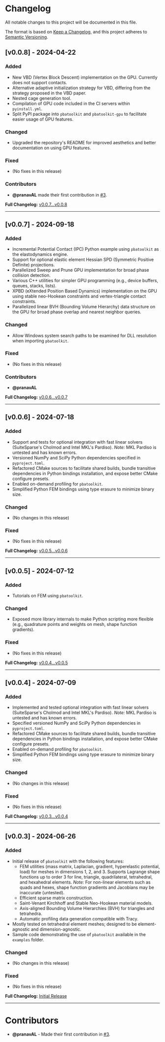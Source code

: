 # Changelog

All notable changes to this project will be documented in this file.

The format is based on [Keep a Changelog](https://keepachangelog.com/en/1.0.0/),
and this project adheres to [Semantic Versioning](https://semver.org/spec/v2.0.0.html).

## [v0.0.8] - 2024-04-22

### Added
- New VBD (Vertex Block Descent) implementation on the GPU. Currently does not support contacts.
- Alternative adaptive initialization strategy for VBD, differing from the strategy proposed in the VBD paper.
- Nested cage generation tool.
- Compilation of GPU code included in the CI servers within `pyinstall.yml`.
- Split PyPI package into `pbatoolkit` and `pbatoolkit-gpu` to facilitate easier usage of GPU features.

### Changed
- Upgraded the repository's README for improved aesthetics and better documentation on using GPU features.

### Fixed
- (No fixes in this release)

### Contributors
- **@pranavAL** made their first contribution in [#3](https://github.com/Q-Minh/PhysicsBasedAnimationToolkit/pull/3).

**Full Changelog:** [v0.0.7...v0.0.8](https://github.com/Q-Minh/PhysicsBasedAnimationToolkit/compare/v0.0.7...v0.0.8)

---

## [v0.0.7] - 2024-09-18

### Added
- Incremental Potential Contact (IPC) Python example using `pbatoolkit` as the elastodynamics engine.
- Support for optional elastic element Hessian SPD (Symmetric Positive Definite) projections.
- Parallelized Sweep and Prune GPU implementation for broad phase collision detection.
- Various C++ utilities for simpler GPU programming (e.g., device buffers, queues, stacks, lists).
- XPBD (eXtended Position Based Dynamics) implementation on the GPU using stable neo-Hookean constraints and vertex-triangle contact constraints.
- Parallelized linear BVH (Bounding Volume Hierarchy) data structure on the GPU for broad phase overlap and nearest neighbor queries.

### Changed
- Allow Windows system search paths to be examined for DLL resolution when importing `pbatoolkit`.

### Fixed
- (No fixes in this release)

### Contributors
- **@pranavAL**

**Full Changelog:** [v0.0.6...v0.0.7](https://github.com/Q-Minh/PhysicsBasedAnimationToolkit/compare/v0.0.6...v0.0.7)

---

## [v0.0.6] - 2024-07-18

### Added
- Support and tests for optional integration with fast linear solvers (SuiteSparse's Cholmod and Intel MKL's Pardiso). *Note:* MKL Pardiso is untested and has known errors.
- Versioned NumPy and SciPy Python dependencies specified in `pyproject.toml`.
- Refactored CMake sources to facilitate shared builds, bundle transitive dependencies in Python bindings installation, and expose better CMake configure presets.
- Enabled on-demand profiling for `pbatoolkit`.
- Simplified Python FEM bindings using type erasure to minimize binary size.

### Changed
- (No changes in this release)

### Fixed
- (No fixes in this release)

**Full Changelog:** [v0.0.5...v0.0.6](https://github.com/Q-Minh/PhysicsBasedAnimationToolkit/compare/v0.0.5...v0.0.6)

---

## [v0.0.5] - 2024-07-12

### Added
- Tutorials on FEM using `pbatoolkit`.

### Changed
- Exposed more library internals to make Python scripting more flexible (e.g., quadrature points and weights on mesh, shape function gradients).

### Fixed
- (No fixes in this release)

**Full Changelog:** [v0.0.4...v0.0.5](https://github.com/Q-Minh/PhysicsBasedAnimationToolkit/compare/v0.0.4...v0.0.5)

---

## [v0.0.4] - 2024-07-09

### Added
- Implemented and tested optional integration with fast linear solvers (SuiteSparse's Cholmod and Intel MKL's Pardiso). *Note:* MKL Pardiso is untested and has known errors.
- Specified versioned NumPy and SciPy Python dependencies in `pyproject.toml`.
- Refactored CMake sources to facilitate shared builds, bundle transitive dependencies in Python bindings installation, and expose better CMake configure presets.
- Enabled on-demand profiling for `pbatoolkit`.
- Simplified Python FEM bindings using type erasure to minimize binary size.

### Changed
- (No changes in this release)

### Fixed
- (No fixes in this release)

**Full Changelog:** [v0.0.3...v0.0.4](https://github.com/Q-Minh/PhysicsBasedAnimationToolkit/compare/v0.0.3...v0.0.4)

---

## [v0.0.3] - 2024-06-26

### Added
- Initial release of `pbatoolkit` with the following features:
  - FEM utilities (mass matrix, Laplacian, gradient, hyperelastic potential, load) for meshes in dimensions 1, 2, and 3. Supports Lagrange shape functions up to order 3 for line, triangle, quadrilateral, tetrahedral, and hexahedral elements. *Note:* For non-linear elements such as quads and hexes, shape function gradients and Jacobians may be inaccurate (untested).
  - Efficient sparse matrix construction.
  - Saint-Venant Kirchhoff and Stable Neo-Hookean material models.
  - Axis-aligned Bounding Volume Hierarchies (BVH) for triangles and tetrahedra.
  - Automatic profiling data generation compatible with Tracy.
- Mostly tested on tetrahedral element meshes; designed to be element-agnostic and dimension-agnostic.
- Sample code demonstrating the use of `pbatoolkit` available in the `examples` folder.

### Changed
- (No changes in this release)

### Fixed
- (No fixes in this release)

**Full Changelog:** [Initial Release](https://github.com/Q-Minh/PhysicsBasedAnimationToolkit/releases/tag/v0.0.3)

---

# Contributors

- **@pranavAL** - Made their first contribution in [#3](https://github.com/Q-Minh/PhysicsBasedAnimationToolkit/pull/3).

